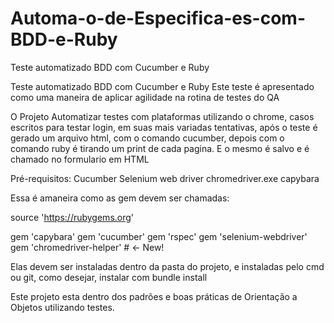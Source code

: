 # Automa-o-de-Especifica-es-com-BDD-e-Ruby
Teste automatizado BDD com Cucumber e Ruby



Teste automatizado BDD com Cucumber e Ruby
Este teste é apresentado como uma maneira de aplicar agilidade na rotina de testes do QA

O Projeto
Automatizar testes com plataformas utilizando o chrome, casos escritos para testar login, em suas mais variadas tentativas, após o teste é gerado um arquivo html, com o comando cucumber, depois com o comando ruby é tirando um print de cada pagina. E o mesmo é salvo e é chamado no formulario em HTML

Pré-requisitos:
Cucumber
Selenium web driver
chromedriver.exe
capybara

Essa é amaneira como as gem devem ser chamadas:

source 'https://rubygems.org'

gem 'capybara'
gem 'cucumber'
gem 'rspec'
gem 'selenium-webdriver'
gem 'chromedriver-helper' # <- New!

Elas devem ser instaladas dentro da pasta do projeto, e instaladas pelo cmd ou git, como desejar, instalar com bundle install

Este projeto esta dentro dos padrões e boas práticas de Orientação a Objetos utilizando testes.
